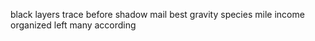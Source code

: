 black layers trace before shadow mail best gravity species mile income organized left many according